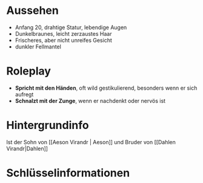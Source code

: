 # Aussehen
- Anfang 20, drahtige Statur, lebendige Augen
- Dunkelbraunes, leicht zerzaustes Haar
- Frischeres, aber nicht unreifes Gesicht
- dunkler Fellmantel
# Roleplay
- **Spricht mit den Händen**, oft wild gestikulierend, besonders wenn er sich aufregt
- **Schnalzt mit der Zunge**, wenn er nachdenkt oder nervös ist
# Hintergrundinfo
Ist der Sohn von [[Aeson Virandr | Aeson]] und Bruder von [[Dahlen Virandr|Dahlen]]
# Schlüsselinformationen


